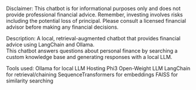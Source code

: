 Disclaimer:  This chatbot is for informational purposes only and does not provide professional financial advice. 
Remember, investing involves risks including the potential loss of principal. Please consult a licensed financial advisor before making any financial decisions.  
  
Description: A local, retrieval-augmented chatbot that provides financial advice using LangChain and Ollama.  
This chatbot answers questions about personal finance by searching a custom knowledge base and generating responses with a local LLM.

Tools used: 
    Ollama for local LLM Hosting
    Phi3 Open-Weight LLM
    LangChain for retrieval/chaining
    SequenceTransformers for embeddings
    FAISS for similarity searching
